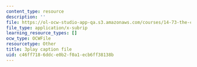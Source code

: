 ```yaml
---
content_type: resource
description: ''
file: https://ol-ocw-studio-app-qa.s3.amazonaws.com/courses/14-73-the-challenge-of-world-poverty-spring-2011/c46ff7186ddce0b2f0a1ecb6ff38138b_Yh6r3I821ng.srt
file_type: application/x-subrip
learning_resource_types: []
ocw_type: OCWFile
resourcetype: Other
title: 3play caption file
uid: c46ff718-6ddc-e0b2-f0a1-ecb6ff38138b
---
```

